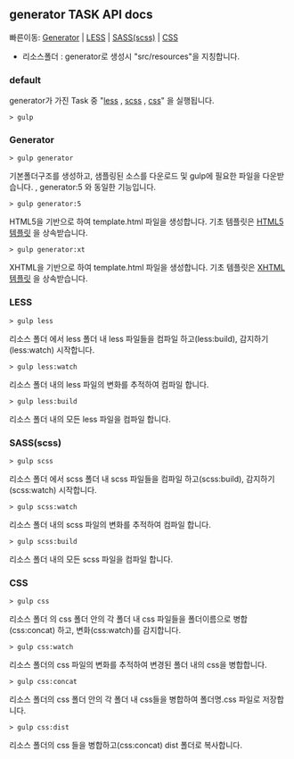## generator TASK API docs

빠른이동:
  [Generator](#generator) |
  [LESS](#less) |
  [SASS(scss)](#scss) |
  [CSS](#css)

* 리소스폴더 : generator로 생성시 "src/resources"을 지칭합니다.

### default
generator가 가진 Task 중 "[less](#less) , [scss](#scss) , [css](#css)" 을 실행됩니다.
 
```
> gulp
```

### Generator
```
> gulp generator
```
기본폴더구조를 생성하고, 샘플링된 소스를 다운로드 및 gulp에 필요한 파일을 다운받습니다. , generator:5 와 동일한 기능입니다.

```
> gulp generator:5
```
HTML5을 기반으로 하여 template.html 파일을 생성합니다. 기초 템플릿은 [HTML5 템플릿](https://github.com/dstyle0210/generator-dstyle/blob/gh-pages/templates/html5.html) 을 상속받습니다.

```
> gulp generator:xt
```
XHTML을 기반으로 하여 template.html 파일을 생성합니다. 기초 템플릿은 [XHTML 템플릿](https://github.com/dstyle0210/generator-dstyle/blob/gh-pages/templates/xhtml.html) 을 상속받습니다.


### LESS
```
> gulp less
```
리소스 폴더 에서 less 폴더 내 less 파일들을 컴파일 하고(less:build), 감지하기(less:watch) 시작합니다.

```
> gulp less:watch
```
리소스 폴더 내의 less 파일의 변화를 추적하여 컴파일 합니다.

```
> gulp less:build
```
리소스 폴더 내의 모든 less 파일을 컴파일 합니다.



### SASS(scss)
```
> gulp scss
```
리소스 폴더 에서 scss 폴더 내 scss 파일들을 컴파일 하고(scss:build), 감지하기(scss:watch) 시작합니다.

```
> gulp scss:watch
```
리소스 폴더 내의 scss 파일의 변화를 추적하여 컴파일 합니다.

```
> gulp scss:build
```
리소스 폴더 내의 모든 scss 파일을 컴파일 합니다.



### CSS
```
> gulp css
```
리소스 폴더 의 css 폴더 안의 각 폴더 내 css 파일들을 폴더이름으로 병합(css:concat) 하고, 변화(css:watch)를 감지합니다.

```
> gulp css:watch
```
리소스 폴더의 css 파일의 변화를 추적하여 변경된 폴더 내의 css을 병합합니다.

```
> gulp css:concat
```
리소스 폴더의 css 폴더 안의 각 폴더 내 css들을 병합하여 폴더명.css 파일로 저장합니다.
```
> gulp css:dist
```
리소스 폴더의 css 들을 병합하고(css:concat) dist 폴더로 복사합니다.